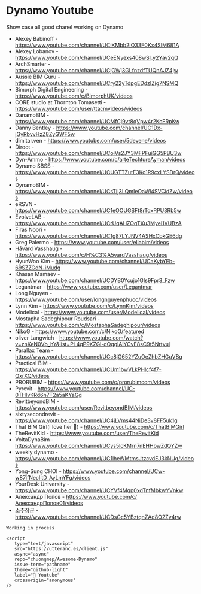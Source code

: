 # Dynamo Youtube

Show case all good chanel working on Dynamo

- Alexey Babinoff - https://www.youtube.com/channel/UCiKMbb2IO33F0Kx4SIM681A
- Alexey Lobanov - https://www.youtube.com/channel/UCeENyexs408wSl_y2Yav2qQ
- ArchSmarter  - https://www.youtube.com/channel/UCjGWj3GLfnzdfTUQnAJZ4jw
- Aussie BIM Guru - https://www.youtube.com/channel/UCry22yTdpgEDdzIZig7NSMQ
- Bimorph Digital Engineering - https://www.youtube.com/c/BimorphUK/videos
- CORE studio at Thornton Tomasetti - https://www.youtube.com/user/ttacmvideos/videos
- DanamoBIM  - https://www.youtube.com/channel/UCMfCj9vt8qVpw4r2KcFRpKw
- Danny Bentley - https://www.youtube.com/channel/UC1Dx-jGyRbvvHzZ8ZyGWF5w
- dimitar.ven - https://www.youtube.com/user/5devene/videos
- Diroot - https://www.youtube.com/channel/UCoIVs2JY3MFPFuiGG5PBU3w
- Dyn-Ammo - https://www.youtube.com/c/arteTechtureAyman/videos
- Dynamo SBSS - https://www.youtube.com/channel/UCUGTTZutE3Ko1R9cxLYSDrQ/videos
- DynamoBIM - https://www.youtube.com/channel/UCsTIj3LQmIeOaWl4SVCidZw/videos
- eRSVN  - https://www.youtube.com/channel/UC1eOOUGSFt8rTqxRPU3Rb5w
- EvolveLAB - https://www.youtube.com/channel/UCrUqAHZOqTXu3Myei1VUBzA
- Firas Noori - https://www.youtube.com/channel/UC1g87LYJNV4ASHxCbkGE6dg
- Greg Palermo - https://www.youtube.com/user/eliabim/videos
- Håvard Vasshaug - https://www.youtube.com/c/H%C3%A5vardVasshaug/videos
- HyunWoo Kim - https://www.youtube.com/channel/UCaKybYEb-69SZZGdN-iMudg
- Khasan Mamaev - https://www.youtube.com/channel/UCDYB0Ycujo1GIs9Fpr3_Fzw
- Legantmar  - https://www.youtube.com/user/Legantmar
- Long Nguyen - https://www.youtube.com/user/longnguyenphuoc/videos
- Lynn Kim - https://www.youtube.com/c/LynnKim/videos
- Modelical - https://www.youtube.com/user/Modelical/videos
- Mostapha Sadeghipour Roudsari - https://www.youtube.com/c/MostaphaSadeghipour/videos
- NikoG - https://www.youtube.com/c/NikoG/featured
- oliver Langwich - https://www.youtube.com/watch?v=znKeN0Vb_hY&list=PL4qP9XZGl-dOggIAlYCvE8sC9t5Nrtyul
- Parallax Team - https://www.youtube.com/channel/UCc8jG652YZuOeZhbZHGuVBg
- Practical BIM - https://www.youtube.com/channel/UCUm1bwVLkPHlcf4f7-QxrXQ/videos
- PRORUBIM - https://www.youtube.com/c/prorubimcom/videos
- Pyrevit  - https://www.youtube.com/channel/UC-0THIvKRd6n7T2a5aKYaGg
- RevitbeyondBIM  - https://www.youtube.com/user/RevitbeyondBIM/videos
- sixtysecondrevit  - https://www.youtube.com/channel/UC4jLVms44NiDe3v8FF5uk1g
- That BIM Girl(I love her 🥰) - https://www.youtube.com/c/ThatBIMGirl
- TheRevitKid  - https://www.youtube.com/user/TheRevitKid
- VoltaDynaBim  - https://www.youtube.com/channel/UCys5lcKMrn7nEHHbwZdQYZw
- weekly dynamo - https://www.youtube.com/channel/UC1lheWMtmsJtzcvdEJ3kNUg/videos
- Yong-Sung CHOI - https://www.youtube.com/channel/UCw-w87ifNecIitD_AyLmYFg/videos
- YourDesk University - https://www.youtube.com/channel/UCYVf4Mqp0xqTnfMbkwYVnkw
- Александр Попов - https://www.youtube.com/c/АлександрПопов01/videos
- 소주장군 - https://www.youtube.com/channel/UCDsGc5YBztqnZAd8O2Zy4rw

```{note}
Working in process
```

```{raw} html
<script
   type="text/javascript"
   src="https://utteranc.es/client.js"
   async="async"
   repo="chuongmep/Awesome-Dynamo"
   issue-term="pathname"
   theme="github-light"
   label="💬 Youtube"
   crossorigin="anonymous"
/>
```